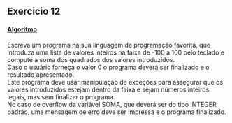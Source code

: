 ## Exercicio 12
#### [Algoritmo](../algoritmos/exercicio12.py)

Escreva um programa na sua linguagem de programação favorita, que introduza uma lista de valores inteiros na faixa de -100 a 100 pelo teclado e compute a soma dos quadrados dos valores introduzidos.   
Caso o usuário forneça o valor 0 o programa deverá ser finalizado e o resultado apresentado.  
Este programa deve usar manipulação de exceções para assegurar que os valores introduzidos estejam dentro da faixa e sejam números inteiros legais, mas sem finalizar o programa.   
No caso de overflow da variável SOMA, que deverá ser do tipo INTEGER padrão, uma mensagem de erro deve ser impressa e o programa finalizado.
